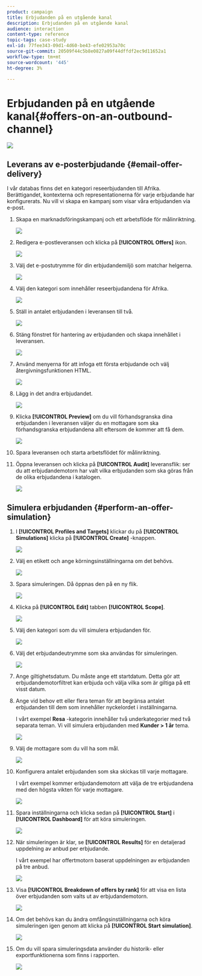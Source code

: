 ```yaml
---
product: campaign
title: Erbjudanden på en utgående kanal
description: Erbjudanden på en utgående kanal
audience: interaction
content-type: reference
topic-tags: case-study
exl-id: 77fee343-09d1-4d60-be43-efe02953a70c
source-git-commit: 20509f44c5b8e0827a09f44dffdf2ec9d11652a1
workflow-type: tm+mt
source-wordcount: '445'
ht-degree: 3%

---
```


# Erbjudanden på en utgående kanal{#offers-on-an-outbound-channel}

![](../../assets/v7-only.svg)

## Leverans av e-posterbjudande {#email-offer-delivery}

I vår databas finns det en kategori reseerbjudanden till Afrika. Berättigandet, kontexterna och representationerna för varje erbjudande har konfigurerats. Nu vill vi skapa en kampanj som visar våra erbjudanden via e-post.

1. Skapa en marknadsföringskampanj och ett arbetsflöde för målinriktning.

   ![](assets/offer_delivery_example_001.png)

1. Redigera e-postleveransen och klicka på **[!UICONTROL Offers]** ikon.

   ![](assets/offer_delivery_example_002.png)

1. Välj det e-postutrymme för din erbjudandemiljö som matchar helgerna.

   ![](assets/offer_delivery_example_003.png)

1. Välj den kategori som innehåller reseerbjudandena för Afrika.

   ![](assets/offer_delivery_example_004.png)

1. Ställ in antalet erbjudanden i leveransen till två.

   ![](assets/offer_delivery_example_005.png)

1. Stäng fönstret för hantering av erbjudanden och skapa innehållet i leveransen.

   ![](assets/offer_delivery_example_006.png)

1. Använd menyerna för att infoga ett första erbjudande och välj återgivningsfunktionen HTML.

   ![](assets/offer_delivery_example_007.png)

1. Lägg in det andra erbjudandet.

   ![](assets/offer_delivery_example_008.png)

1. Klicka **[!UICONTROL Preview]** om du vill förhandsgranska dina erbjudanden i leveransen väljer du en mottagare som ska förhandsgranska erbjudandena allt eftersom de kommer att få dem.

   ![](assets/offer_delivery_example_009.png)

1. Spara leveransen och starta arbetsflödet för målinriktning.
1. Öppna leveransen och klicka på **[!UICONTROL Audit]** leveransflik: ser du att erbjudandemotorn har valt vilka erbjudanden som ska göras från de olika erbjudandena i katalogen.

   ![](assets/offer_delivery_example_010.png)

## Simulera erbjudanden {#perform-an-offer-simulation}

1. I **[!UICONTROL Profiles and Targets]** klickar du på **[!UICONTROL Simulations]** klicka på **[!UICONTROL Create]** -knappen.

   ![](assets/offer_simulation_001.png)

1. Välj en etikett och ange körningsinställningarna om det behövs.

   ![](assets/offer_simulation_example_002.png)

1. Spara simuleringen. Då öppnas den på en ny flik.

   ![](assets/offer_simulation_example_003.png)

1. Klicka på **[!UICONTROL Edit]** tabben **[!UICONTROL Scope]**.

   ![](assets/offer_simulation_example_004.png)

1. Välj den kategori som du vill simulera erbjudanden för.

   ![](assets/offer_simulation_example_005.png)

1. Välj det erbjudandeutrymme som ska användas för simuleringen.

   ![](assets/offer_simulation_example_006.png)

1. Ange giltighetsdatum. Du måste ange ett startdatum. Detta gör att erbjudandemotorfiltret kan erbjuda och välja vilka som är giltiga på ett visst datum.
1. Ange vid behov ett eller flera teman för att begränsa antalet erbjudanden till dem som innehåller nyckelordet i inställningarna.

   I vårt exempel **Resa** -kategorin innehåller två underkategorier med två separata teman. Vi vill simulera erbjudanden med **Kunder > 1 år** tema.

   ![](assets/offer_simulation_example_007.png)

1. Välj de mottagare som du vill ha som mål.

   ![](assets/offer_simulation_example_008.png)

1. Konfigurera antalet erbjudanden som ska skickas till varje mottagare.

   I vårt exempel kommer erbjudandemotorn att välja de tre erbjudandena med den högsta vikten för varje mottagare.

   ![](assets/offer_simulation_example_009.png)

1. Spara inställningarna och klicka sedan på **[!UICONTROL Start]** i **[!UICONTROL Dashboard]** för att köra simuleringen.

   ![](assets/offer_simulation_example_010.png)

1. När simuleringen är klar, se **[!UICONTROL Results]** för en detaljerad uppdelning av anbud per erbjudande.

   I vårt exempel har offertmotorn baserat uppdelningen av erbjudanden på tre anbud.

   ![](assets/offer_simulation_example_011.png)

1. Visa **[!UICONTROL Breakdown of offers by rank]** för att visa en lista över erbjudanden som valts ut av erbjudandemotorn.

   ![](assets/offer_simulation_example_012.png)

1. Om det behövs kan du ändra omfångsinställningarna och köra simuleringen igen genom att klicka på **[!UICONTROL Start simulation]**.

   ![](assets/offer_simulation_example_010.png)

1. Om du vill spara simuleringsdata använder du historik- eller exportfunktionerna som finns i rapporten.

   ![](assets/offer_simulation_example_013.png)
